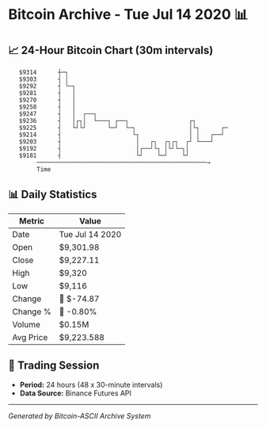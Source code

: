 # Bitcoin Archive - Tue Jul 14 2020 📊

## 📈 24-Hour Bitcoin Chart (30m intervals)

```
   $9314      ┼─┐                                              
   $9303      ┤ │                                              
   $9292      ┤ └─┐                                            
   $9281      ┤   │                                            
   $9270      ┤   │                                            
   $9258      ┤   │                                            
   $9247      ┤   │  ┌──┐                                      
   $9236      ┤   │┌┐│  └───┐ ┌──┐                 ┌┐          
   $9225      ┤   └┘└┘      └─┘  └─┐               │└┐      ┌─ 
   $9214      ┤                    └┐              │ │   ┌──┘  
   $9203      ┤                     │   ┌┐  ┌┐┌┐  ┌┘ └───┘     
   $9192      ┤                     │┌──┘└┐ │└┘└─┐│            
   $9181      ┤                     └┘    └─┘    └┘            
        ────────────────────────────────────────────────→
        Time
```

## 📊 Daily Statistics

| Metric | Value |
|--------|-------|
| Date | Tue Jul 14 2020 |
| Open | $9,301.98 |
| Close | $9,227.11 |
| High | $9,320 |
| Low | $9,116 |
| Change | 🔴 $-74.87 |
| Change % | 🔴 -0.80% |
| Volume | $0.15M |
| Avg Price | $9,223.588 |

## 📅 Trading Session

- **Period:** 24 hours (48 x 30-minute intervals)
- **Data Source:** Binance Futures API

---
*Generated by Bitcoin-ASCII Archive System*
